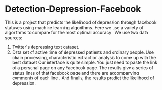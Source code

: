 ﻿# Detection-Depression-Facebook
This is a project that predicts the likelihood of depression through facebook statuses using machine learning algorithms.
Here we use a variety of algorithms to compare for the most optimal accuracy .
We use two data sources: 
1. Twitter's depressing text dataset.
2. Data set of active time of depressed patients and ordinary people.
  Use chain processing, characteristic extraction analysis to come up with the best dataset
Our interface is quite simple. You just need to paste the link of a personal page on any Facebook page.
The results give a series of status lines of that facebook page and there are accompanying comments of each line . And finally, the results predict the likelihood of depression.
